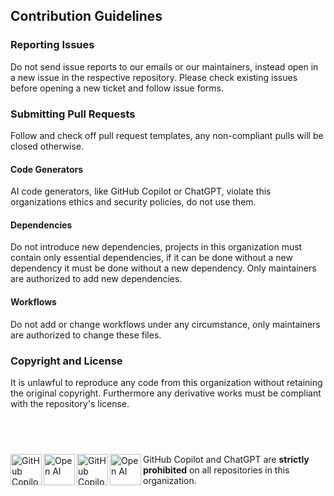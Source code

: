 ## Contribution Guidelines

### Reporting Issues

Do not send issue reports to our emails or our maintainers, instead open in a new issue in the respective repository. Please check existing issues before opening a new ticket and follow issue forms.

### Submitting Pull Requests

Follow and check off pull request templates, any non-compliant pulls will be closed otherwise.

#### Code Generators

AI code generators, like GitHub Copilot or ChatGPT, violate this organizations ethics and security policies, do not use them.

#### Dependencies

Do not introduce new dependencies, projects in this organization must contain only essential dependencies, if it can be done without a new dependency it must be done without a new dependency. Only maintainers are authorized to add new dependencies.

#### Workflows

Do not add or change workflows under any circumstance, only maintainers are authorized to change these files.

### Copyright and License

It is unlawful to reproduce any code from this organization without retaining the original copyright. Furthermore any derivative works must be compliant with the repository's license.

<div>
    <h2>&nbsp;</h2>
    <img alt="GitHub Copilot" align="left" src="https://raw.githubusercontent.com/Katsute/Manager/main/assets/copilot-dark.png#gh-dark-mode-only" width="50">
    <img alt="Open AI" align="left" src="https://raw.githubusercontent.com/Katsute/Manager/main/assets/openai-dark.png#gh-dark-mode-only" width="50">
    <img alt="GitHub Copilot" align="left" src="https://raw.githubusercontent.com/Katsute/Manager/main/assets/copilot-light.png#gh-light-mode-only" width="50">
    <img alt="Open AI" align="left" src="https://raw.githubusercontent.com/Katsute/Manager/main/assets/openai-light.png#gh-light-mode-only" width="50">
    <p>GitHub Copilot and ChatGPT are <b>strictly prohibited</b> on all repositories in this organization.</p>
</div>